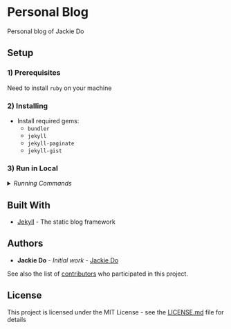 # Personal Blog

Personal blog of Jackie Do

## Setup

### 1) Prerequisites

  Need to install `ruby` on your machine

### 2) Installing

  * Install required gems:
    * `bundler`
    * `jekyll`
    * `jekyll-paginate`
    * `jekyll-gist`


### 3) Run in Local

<details><summary><i>Running Commands</i></summary>
<p>

```ruby
bundle exec jekyll serve
```
</p>
</details>

## Built With

* [Jekyll](https://jekyllrb.com/) - The static blog framework


## Authors

* **Jackie Do** - *Initial work* - [Jackie Do](https://github.com/jackiedo91)

See also the list of [contributors](https://github.com/your/project/contributors) who participated in this project.

## License

This project is licensed under the MIT License - see the [LICENSE.md](LICENSE.md) file for details

